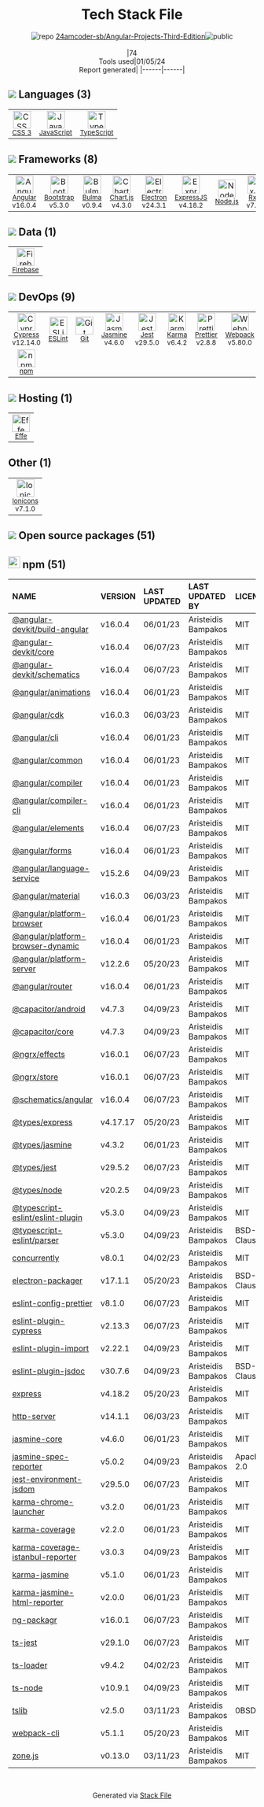 <!--
&lt;--- Readme.md Snippet without images Start ---&gt;
## Tech Stack
24amcoder-sb/Angular-Projects-Third-Edition is built on the following main stack:

- [Firebase](https://firebase.google.com/) – Realtime Backend / API
- [Jest](http://facebook.github.io/jest/) – Javascript Testing Framework
- [Jasmine](http://jasmine.github.io/) – Javascript Testing Framework
- [Node.js](http://nodejs.org/) – Frameworks (Full Stack)
- [Bootstrap](http://getbootstrap.com/) – Front-End Frameworks
- [ExpressJS](http://expressjs.com/) – Microframeworks (Backend)
- [JavaScript](https://developer.mozilla.org/en-US/docs/Web/JavaScript) – Languages
- [Karma](http://karma-runner.github.io/) – Browser Testing
- [TypeScript](http://www.typescriptlang.org) – Languages
- [Webpack](http://webpack.js.org) – JS Build Tools / JS Task Runners
- [RxJS](http://reactivex.io/rxjs/) – Concurrency Frameworks
- [Electron](http://electron.atom.io/) – Cross-Platform Desktop Development
- [ESLint](http://eslint.org/) – Code Review
- [Angular](https://angular.io) – Javascript MVC Frameworks
- [Chart.js](http://www.chartjs.org/) – Charting Libraries
- [Effe](http://redbeardlab.github.io/2016/03/05/effe.html) – Serverless / Task Processing
- [Bulma](http://bulma.io/) – Front-End Frameworks
- [Ionicons](http://ionicons.com/) – UI Components
- [Prettier](https://prettier.io/) – Code Review
- [Cypress](https://www.cypress.io/) – Javascript Testing Framework

Full tech stack [here](/techstack.md)

&lt;--- Readme.md Snippet without images End ---&gt;

&lt;--- Readme.md Snippet with images Start ---&gt;
## Tech Stack
24amcoder-sb/Angular-Projects-Third-Edition is built on the following main stack:

- <img width='25' height='25' src='https://img.stackshare.io/service/116/cZLxNFZS.jpg' alt='Firebase'/> [Firebase](https://firebase.google.com/) – Realtime Backend / API
- <img width='25' height='25' src='https://img.stackshare.io/service/830/jest.png' alt='Jest'/> [Jest](http://facebook.github.io/jest/) – Javascript Testing Framework
- <img width='25' height='25' src='https://img.stackshare.io/service/831/7c0b595409af531b9cdeb07f8c513e8b.png' alt='Jasmine'/> [Jasmine](http://jasmine.github.io/) – Javascript Testing Framework
- <img width='25' height='25' src='https://img.stackshare.io/service/1011/n1JRsFeB_400x400.png' alt='Node.js'/> [Node.js](http://nodejs.org/) – Frameworks (Full Stack)
- <img width='25' height='25' src='https://img.stackshare.io/service/1101/C9QJ7V3X.png' alt='Bootstrap'/> [Bootstrap](http://getbootstrap.com/) – Front-End Frameworks
- <img width='25' height='25' src='https://img.stackshare.io/service/1163/hashtag.png' alt='ExpressJS'/> [ExpressJS](http://expressjs.com/) – Microframeworks (Backend)
- <img width='25' height='25' src='https://img.stackshare.io/service/1209/javascript.jpeg' alt='JavaScript'/> [JavaScript](https://developer.mozilla.org/en-US/docs/Web/JavaScript) – Languages
- <img width='25' height='25' src='https://img.stackshare.io/service/1420/TidYGd6a.png' alt='Karma'/> [Karma](http://karma-runner.github.io/) – Browser Testing
- <img width='25' height='25' src='https://img.stackshare.io/service/1612/bynNY5dJ.jpg' alt='TypeScript'/> [TypeScript](http://www.typescriptlang.org) – Languages
- <img width='25' height='25' src='https://img.stackshare.io/service/1682/IMG_4636.PNG' alt='Webpack'/> [Webpack](http://webpack.js.org) – JS Build Tools / JS Task Runners
- <img width='25' height='25' src='https://img.stackshare.io/service/1796/984368.png' alt='RxJS'/> [RxJS](http://reactivex.io/rxjs/) – Concurrency Frameworks
- <img width='25' height='25' src='https://img.stackshare.io/service/2946/default_18a71b65e69d7aef5f218ae07f64eb6e1594c444.jpg' alt='Electron'/> [Electron](http://electron.atom.io/) – Cross-Platform Desktop Development
- <img width='25' height='25' src='https://img.stackshare.io/service/3337/Q4L7Jncy.jpg' alt='ESLint'/> [ESLint](http://eslint.org/) – Code Review
- <img width='25' height='25' src='https://img.stackshare.io/service/3745/cb8U-gL6_400x400.jpg' alt='Angular'/> [Angular](https://angular.io) – Javascript MVC Frameworks
- <img width='25' height='25' src='https://img.stackshare.io/service/3866/_GD1-XrU_400x400.jpg' alt='Chart.js'/> [Chart.js](http://www.chartjs.org/) – Charting Libraries
- <img width='25' height='25' src='https://img.stackshare.io/no-img-open-source.png' alt='Effe'/> [Effe](http://redbeardlab.github.io/2016/03/05/effe.html) – Serverless / Task Processing
- <img width='25' height='25' src='https://img.stackshare.io/service/5204/bulma-logo.png' alt='Bulma'/> [Bulma](http://bulma.io/) – Front-End Frameworks
- <img width='25' height='25' src='https://img.stackshare.io/service/5368/icon.png' alt='Ionicons'/> [Ionicons](http://ionicons.com/) – UI Components
- <img width='25' height='25' src='https://img.stackshare.io/service/7035/default_66f265943abed56bcdbfca1c866a4261b1fbb063.jpg' alt='Prettier'/> [Prettier](https://prettier.io/) – Code Review
- <img width='25' height='25' src='https://img.stackshare.io/service/9231/default_66c5c1a197dcd0232e41e4ab6299d119b4e165b3.png' alt='Cypress'/> [Cypress](https://www.cypress.io/) – Javascript Testing Framework

Full tech stack [here](/techstack.md)

&lt;--- Readme.md Snippet with images End ---&gt;
-->
<div align="center">

# Tech Stack File
![](https://img.stackshare.io/repo.svg "repo") [24amcoder-sb/Angular-Projects-Third-Edition](https://github.com/24amcoder-sb/Angular-Projects-Third-Edition)![](https://img.stackshare.io/public_badge.svg "public")
<br/><br/>
|74<br/>Tools used|01/05/24 <br/>Report generated|
|------|------|
</div>

## <img src='https://img.stackshare.io/languages.svg'/> Languages (3)
<table><tr>
  <td align='center'>
  <img width='36' height='36' src='https://img.stackshare.io/service/6727/css.png' alt='CSS 3'>
  <br>
  <sub><a href="https://developer.mozilla.org/en-US/docs/Web/CSS/CSS3">CSS 3</a></sub>
  <br>
  <sub></sub>
</td>

<td align='center'>
  <img width='36' height='36' src='https://img.stackshare.io/service/1209/javascript.jpeg' alt='JavaScript'>
  <br>
  <sub><a href="https://developer.mozilla.org/en-US/docs/Web/JavaScript">JavaScript</a></sub>
  <br>
  <sub></sub>
</td>

<td align='center'>
  <img width='36' height='36' src='https://img.stackshare.io/service/1612/bynNY5dJ.jpg' alt='TypeScript'>
  <br>
  <sub><a href="http://www.typescriptlang.org">TypeScript</a></sub>
  <br>
  <sub></sub>
</td>

</tr>
</table>

## <img src='https://img.stackshare.io/frameworks.svg'/> Frameworks (8)
<table><tr>
  <td align='center'>
  <img width='36' height='36' src='https://img.stackshare.io/service/3745/cb8U-gL6_400x400.jpg' alt='Angular'>
  <br>
  <sub><a href="https://angular.io">Angular</a></sub>
  <br>
  <sub>v16.0.4</sub>
</td>

<td align='center'>
  <img width='36' height='36' src='https://img.stackshare.io/service/1101/C9QJ7V3X.png' alt='Bootstrap'>
  <br>
  <sub><a href="http://getbootstrap.com/">Bootstrap</a></sub>
  <br>
  <sub>v5.3.0</sub>
</td>

<td align='center'>
  <img width='36' height='36' src='https://img.stackshare.io/service/5204/bulma-logo.png' alt='Bulma'>
  <br>
  <sub><a href="http://bulma.io/">Bulma</a></sub>
  <br>
  <sub>v0.9.4</sub>
</td>

<td align='center'>
  <img width='36' height='36' src='https://img.stackshare.io/service/3866/_GD1-XrU_400x400.jpg' alt='Chart.js'>
  <br>
  <sub><a href="http://www.chartjs.org/">Chart.js</a></sub>
  <br>
  <sub>v4.3.0</sub>
</td>

<td align='center'>
  <img width='36' height='36' src='https://img.stackshare.io/service/2946/default_18a71b65e69d7aef5f218ae07f64eb6e1594c444.jpg' alt='Electron'>
  <br>
  <sub><a href="http://electron.atom.io/">Electron</a></sub>
  <br>
  <sub>v24.3.1</sub>
</td>

<td align='center'>
  <img width='36' height='36' src='https://img.stackshare.io/service/1163/hashtag.png' alt='ExpressJS'>
  <br>
  <sub><a href="http://expressjs.com/">ExpressJS</a></sub>
  <br>
  <sub>v4.18.2</sub>
</td>

<td align='center'>
  <img width='36' height='36' src='https://img.stackshare.io/service/1011/n1JRsFeB_400x400.png' alt='Node.js'>
  <br>
  <sub><a href="http://nodejs.org/">Node.js</a></sub>
  <br>
  <sub></sub>
</td>

<td align='center'>
  <img width='36' height='36' src='https://img.stackshare.io/service/1796/984368.png' alt='RxJS'>
  <br>
  <sub><a href="http://reactivex.io/rxjs/">RxJS</a></sub>
  <br>
  <sub>v7.8.1</sub>
</td>

</tr>
</table>

## <img src='https://img.stackshare.io/databases.svg'/> Data (1)
<table><tr>
  <td align='center'>
  <img width='36' height='36' src='https://img.stackshare.io/service/116/cZLxNFZS.jpg' alt='Firebase'>
  <br>
  <sub><a href="https://firebase.google.com/">Firebase</a></sub>
  <br>
  <sub></sub>
</td>

</tr>
</table>

## <img src='https://img.stackshare.io/devops.svg'/> DevOps (9)
<table><tr>
  <td align='center'>
  <img width='36' height='36' src='https://img.stackshare.io/service/9231/default_66c5c1a197dcd0232e41e4ab6299d119b4e165b3.png' alt='Cypress'>
  <br>
  <sub><a href="https://www.cypress.io/">Cypress</a></sub>
  <br>
  <sub>v12.14.0</sub>
</td>

<td align='center'>
  <img width='36' height='36' src='https://img.stackshare.io/service/3337/Q4L7Jncy.jpg' alt='ESLint'>
  <br>
  <sub><a href="http://eslint.org/">ESLint</a></sub>
  <br>
  <sub></sub>
</td>

<td align='center'>
  <img width='36' height='36' src='https://img.stackshare.io/service/1046/git.png' alt='Git'>
  <br>
  <sub><a href="http://git-scm.com/">Git</a></sub>
  <br>
  <sub></sub>
</td>

<td align='center'>
  <img width='36' height='36' src='https://img.stackshare.io/service/831/7c0b595409af531b9cdeb07f8c513e8b.png' alt='Jasmine'>
  <br>
  <sub><a href="http://jasmine.github.io/">Jasmine</a></sub>
  <br>
  <sub>v4.6.0</sub>
</td>

<td align='center'>
  <img width='36' height='36' src='https://img.stackshare.io/service/830/jest.png' alt='Jest'>
  <br>
  <sub><a href="http://facebook.github.io/jest/">Jest</a></sub>
  <br>
  <sub>v29.5.0</sub>
</td>

<td align='center'>
  <img width='36' height='36' src='https://img.stackshare.io/service/1420/TidYGd6a.png' alt='Karma'>
  <br>
  <sub><a href="http://karma-runner.github.io/">Karma</a></sub>
  <br>
  <sub>v6.4.2</sub>
</td>

<td align='center'>
  <img width='36' height='36' src='https://img.stackshare.io/service/7035/default_66f265943abed56bcdbfca1c866a4261b1fbb063.jpg' alt='Prettier'>
  <br>
  <sub><a href="https://prettier.io/">Prettier</a></sub>
  <br>
  <sub>v2.8.8</sub>
</td>

<td align='center'>
  <img width='36' height='36' src='https://img.stackshare.io/service/1682/IMG_4636.PNG' alt='Webpack'>
  <br>
  <sub><a href="http://webpack.js.org">Webpack</a></sub>
  <br>
  <sub>v5.80.0</sub>
</td>

</tr>
<tr>
  <td align='center'>
  <img width='36' height='36' src='https://img.stackshare.io/service/1120/lejvzrnlpb308aftn31u.png' alt='npm'>
  <br>
  <sub><a href="https://www.npmjs.com/">npm</a></sub>
  <br>
  <sub></sub>
</td>

</tr>
</table>

## <img src='https://img.stackshare.io/hosting.svg'/> Hosting (1)
<table><tr>
  <td align='center'>
  <img width='36' height='36' src='https://img.stackshare.io/no-img-open-source.png' alt='Effe'>
  <br>
  <sub><a href="http://redbeardlab.github.io/2016/03/05/effe.html">Effe</a></sub>
  <br>
  <sub></sub>
</td>

</tr>
</table>

## Other (1)
<table><tr>
  <td align='center'>
  <img width='36' height='36' src='https://img.stackshare.io/service/5368/icon.png' alt='Ionicons'>
  <br>
  <sub><a href="http://ionicons.com/">Ionicons</a></sub>
  <br>
  <sub>v7.1.0</sub>
</td>

</tr>
</table>


## <img src='https://img.stackshare.io/group.svg' /> Open source packages (51)</h2>

## <img width='24' height='24' src='https://img.stackshare.io/service/1120/lejvzrnlpb308aftn31u.png'/> npm (51)

|NAME|VERSION|LAST UPDATED|LAST UPDATED BY|LICENSE|VULNERABILITIES|
|:------|:------|:------|:------|:------|:------|
|[@angular-devkit/build-angular](https://www.npmjs.com/@angular-devkit/build-angular)|v16.0.4|06/01/23|Aristeidis Bampakos |MIT|N/A|
|[@angular-devkit/core](https://www.npmjs.com/@angular-devkit/core)|v16.0.4|06/07/23|Aristeidis Bampakos |MIT|N/A|
|[@angular-devkit/schematics](https://www.npmjs.com/@angular-devkit/schematics)|v16.0.4|06/07/23|Aristeidis Bampakos |MIT|N/A|
|[@angular/animations](https://www.npmjs.com/@angular/animations)|v16.0.4|06/01/23|Aristeidis Bampakos |MIT|N/A|
|[@angular/cdk](https://www.npmjs.com/@angular/cdk)|v16.0.3|06/03/23|Aristeidis Bampakos |MIT|N/A|
|[@angular/cli](https://www.npmjs.com/@angular/cli)|v16.0.4|06/01/23|Aristeidis Bampakos |MIT|N/A|
|[@angular/common](https://www.npmjs.com/@angular/common)|v16.0.4|06/01/23|Aristeidis Bampakos |MIT|N/A|
|[@angular/compiler](https://www.npmjs.com/@angular/compiler)|v16.0.4|06/01/23|Aristeidis Bampakos |MIT|N/A|
|[@angular/compiler-cli](https://www.npmjs.com/@angular/compiler-cli)|v16.0.4|06/01/23|Aristeidis Bampakos |MIT|N/A|
|[@angular/elements](https://www.npmjs.com/@angular/elements)|v16.0.4|06/07/23|Aristeidis Bampakos |MIT|N/A|
|[@angular/forms](https://www.npmjs.com/@angular/forms)|v16.0.4|06/01/23|Aristeidis Bampakos |MIT|N/A|
|[@angular/language-service](https://www.npmjs.com/@angular/language-service)|v15.2.6|04/09/23|Aristeidis Bampakos |MIT|N/A|
|[@angular/material](https://www.npmjs.com/@angular/material)|v16.0.3|06/03/23|Aristeidis Bampakos |MIT|N/A|
|[@angular/platform-browser](https://www.npmjs.com/@angular/platform-browser)|v16.0.4|06/01/23|Aristeidis Bampakos |MIT|N/A|
|[@angular/platform-browser-dynamic](https://www.npmjs.com/@angular/platform-browser-dynamic)|v16.0.4|06/01/23|Aristeidis Bampakos |MIT|N/A|
|[@angular/platform-server](https://www.npmjs.com/@angular/platform-server)|v12.2.6|05/20/23|Aristeidis Bampakos |MIT|N/A|
|[@angular/router](https://www.npmjs.com/@angular/router)|v16.0.4|06/01/23|Aristeidis Bampakos |MIT|N/A|
|[@capacitor/android](https://www.npmjs.com/@capacitor/android)|v4.7.3|04/09/23|Aristeidis Bampakos |MIT|N/A|
|[@capacitor/core](https://www.npmjs.com/@capacitor/core)|v4.7.3|04/09/23|Aristeidis Bampakos |MIT|N/A|
|[@ngrx/effects](https://www.npmjs.com/@ngrx/effects)|v16.0.1|06/07/23|Aristeidis Bampakos |MIT|N/A|
|[@ngrx/store](https://www.npmjs.com/@ngrx/store)|v16.0.1|06/07/23|Aristeidis Bampakos |MIT|N/A|
|[@schematics/angular](https://www.npmjs.com/@schematics/angular)|v16.0.4|06/07/23|Aristeidis Bampakos |MIT|N/A|
|[@types/express](https://www.npmjs.com/@types/express)|v4.17.17|05/20/23|Aristeidis Bampakos |MIT|N/A|
|[@types/jasmine](https://www.npmjs.com/@types/jasmine)|v4.3.2|06/01/23|Aristeidis Bampakos |MIT|N/A|
|[@types/jest](https://www.npmjs.com/@types/jest)|v29.5.2|06/07/23|Aristeidis Bampakos |MIT|N/A|
|[@types/node](https://www.npmjs.com/@types/node)|v20.2.5|04/09/23|Aristeidis Bampakos |MIT|N/A|
|[@typescript-eslint/eslint-plugin](https://www.npmjs.com/@typescript-eslint/eslint-plugin)|v5.3.0|04/09/23|Aristeidis Bampakos |MIT|N/A|
|[@typescript-eslint/parser](https://www.npmjs.com/@typescript-eslint/parser)|v5.3.0|04/09/23|Aristeidis Bampakos |BSD-2-Clause|N/A|
|[concurrently](https://www.npmjs.com/concurrently)|v8.0.1|04/02/23|Aristeidis Bampakos |MIT|N/A|
|[electron-packager](https://www.npmjs.com/electron-packager)|v17.1.1|05/20/23|Aristeidis Bampakos |BSD-2-Clause|N/A|
|[eslint-config-prettier](https://www.npmjs.com/eslint-config-prettier)|v8.1.0|06/07/23|Aristeidis Bampakos |MIT|N/A|
|[eslint-plugin-cypress](https://www.npmjs.com/eslint-plugin-cypress)|v2.13.3|06/07/23|Aristeidis Bampakos |MIT|N/A|
|[eslint-plugin-import](https://www.npmjs.com/eslint-plugin-import)|v2.22.1|04/09/23|Aristeidis Bampakos |MIT|N/A|
|[eslint-plugin-jsdoc](https://www.npmjs.com/eslint-plugin-jsdoc)|v30.7.6|04/09/23|Aristeidis Bampakos |BSD-3-Clause|N/A|
|[express](https://www.npmjs.com/express)|v4.18.2|05/20/23|Aristeidis Bampakos |MIT|N/A|
|[http-server](https://www.npmjs.com/http-server)|v14.1.1|06/03/23|Aristeidis Bampakos |MIT|N/A|
|[jasmine-core](https://www.npmjs.com/jasmine-core)|v4.6.0|06/01/23|Aristeidis Bampakos |MIT|N/A|
|[jasmine-spec-reporter](https://www.npmjs.com/jasmine-spec-reporter)|v5.0.2|04/09/23|Aristeidis Bampakos |Apache-2.0|N/A|
|[jest-environment-jsdom](https://www.npmjs.com/jest-environment-jsdom)|v29.5.0|06/07/23|Aristeidis Bampakos |MIT|N/A|
|[karma-chrome-launcher](https://www.npmjs.com/karma-chrome-launcher)|v3.2.0|06/01/23|Aristeidis Bampakos |MIT|N/A|
|[karma-coverage](https://www.npmjs.com/karma-coverage)|v2.2.0|06/01/23|Aristeidis Bampakos |MIT|N/A|
|[karma-coverage-istanbul-reporter](https://www.npmjs.com/karma-coverage-istanbul-reporter)|v3.0.3|04/09/23|Aristeidis Bampakos |MIT|N/A|
|[karma-jasmine](https://www.npmjs.com/karma-jasmine)|v5.1.0|06/01/23|Aristeidis Bampakos |MIT|N/A|
|[karma-jasmine-html-reporter](https://www.npmjs.com/karma-jasmine-html-reporter)|v2.0.0|06/01/23|Aristeidis Bampakos |MIT|N/A|
|[ng-packagr](https://www.npmjs.com/ng-packagr)|v16.0.1|06/07/23|Aristeidis Bampakos |MIT|N/A|
|[ts-jest](https://www.npmjs.com/ts-jest)|v29.1.0|06/07/23|Aristeidis Bampakos |MIT|N/A|
|[ts-loader](https://www.npmjs.com/ts-loader)|v9.4.2|04/02/23|Aristeidis Bampakos |MIT|N/A|
|[ts-node](https://www.npmjs.com/ts-node)|v10.9.1|04/09/23|Aristeidis Bampakos |MIT|N/A|
|[tslib](https://www.npmjs.com/tslib)|v2.5.0|03/11/23|Aristeidis Bampakos |0BSD|N/A|
|[webpack-cli](https://www.npmjs.com/webpack-cli)|v5.1.1|05/20/23|Aristeidis Bampakos |MIT|N/A|
|[zone.js](https://www.npmjs.com/zone.js)|v0.13.0|03/11/23|Aristeidis Bampakos |MIT|N/A|

<br/>
<div align='center'>

Generated via [Stack File](https://github.com/marketplace/stack-file)
